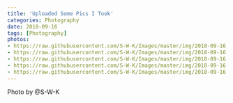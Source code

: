 ```yaml
---
title: 'Uploaded Some Pics I Took'
categories: Photography
date: 2018-09-16
tags: [Photography]
photos:
- https://raw.githubusercontent.com/S-W-K/Images/master/img/2018-09-16.11.08.14-UploadedSomePic%EF%BC%91.jpg
- https://raw.githubusercontent.com/S-W-K/Images/master/img/2018-09-16.11.08.27-UploadedSomePic%EF%BC%92.jpg
- https://raw.githubusercontent.com/S-W-K/Images/master/img/2018-09-16.11.08.37-UploadedSomePic%EF%BC%93.jpg
- https://raw.githubusercontent.com/S-W-K/Images/master/img/2018-09-16.11.10.37-UploadedSomePic%EF%BC%94.jpg
- https://raw.githubusercontent.com/S-W-K/Images/master/img/2018-09-16.11.11.11-UploadedSomePic%EF%BC%95.jpg
---
```


Photo by @S-W-K